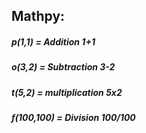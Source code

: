 ## Mathpy:
##### p(1,1) = Addition 1+1
##### o(3,2) = Subtraction 3-2
##### t(5,2) = multiplication 5x2
##### f(100,100) = Division 100/100
